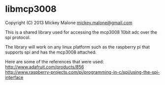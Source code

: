 libmcp3008
==========
Copyright (C) 2013 Mickey Malone     <mickey.malone@gmail.com>

This is a shared library used for accessing the mcp3008 10bit adc 
over the spi protocol.

The library will work on any linux platform such as the raspberry pi that supports spi and
has the mcp3008 attached.

Here are some of the references that were used:
<br />
<a href="http://www.adafruit.com/products/856">http://www.adafruit.com/products/856
</a>
<br />
<a href="http://www.raspberry-projects.com/pi/programming-in-c/spi/using-the-spi-interface">
http://www.raspberry-projects.com/pi/programming-in-c/spi/using-the-spi-interface</a>
